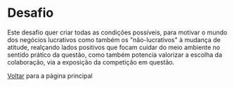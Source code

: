 # Desafio

Este desafio quer criar todas as condições possíveis, para motivar o mundo dos negócios lucrativos como também os "não-lucrativos" à mudança de atitude, realçando lados positivos que focam cuidar do meio ambiente no sentido prático da questão, como também potencia valorizar a escolha da colaboração, via a exposição da competição em questão.

[Voltar](./README.md) para a página principal